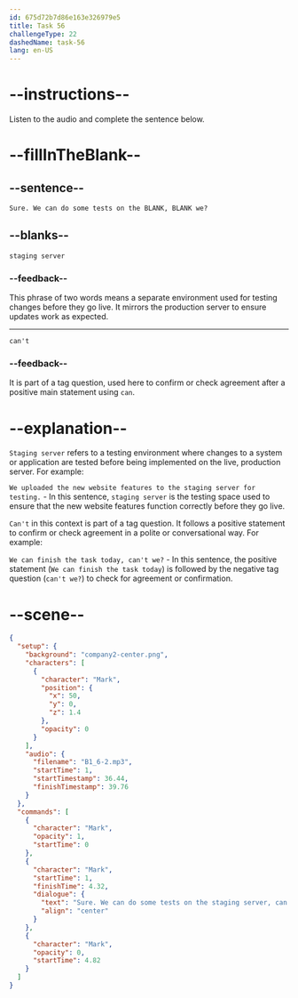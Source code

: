 ```yaml
---
id: 675d72b7d86e163e326979e5
title: Task 56
challengeType: 22
dashedName: task-56
lang: en-US
---
```


<!-- (audio) Mark: Sure. We can do some tests on the staging server, can't we? -->

# --instructions--

Listen to the audio and complete the sentence below.

# --fillInTheBlank--

## --sentence--

`Sure. We can do some tests on the BLANK, BLANK we?`

## --blanks--

`staging server`

### --feedback--

This phrase of two words means a separate environment used for testing changes before they go live. It mirrors the production server to ensure updates work as expected.

---

`can't`

### --feedback--

It is part of a tag question, used here to confirm or check agreement after a positive main statement using `can`.

# --explanation--

`Staging server` refers to a testing environment where changes to a system or application are tested before being implemented on the live, production server. For example:

`We uploaded the new website features to the staging server for testing.` - In this sentence, `staging server` is the testing space used to ensure that the new website features function correctly before they go live.

`Can't` in this context is part of a tag question. It follows a positive statement to confirm or check agreement in a polite or conversational way. For example:

`We can finish the task today, can't we?` - In this sentence, the positive statement (`We can finish the task today`) is followed by the negative tag question (`can't we?`) to check for agreement or confirmation.

# --scene--

```json
{
  "setup": {
    "background": "company2-center.png",
    "characters": [
      {
        "character": "Mark",
        "position": {
          "x": 50,
          "y": 0,
          "z": 1.4
        },
        "opacity": 0
      }
    ],
    "audio": {
      "filename": "B1_6-2.mp3",
      "startTime": 1,
      "startTimestamp": 36.44,
      "finishTimestamp": 39.76
    }
  },
  "commands": [
    {
      "character": "Mark",
      "opacity": 1,
      "startTime": 0
    },
    {
      "character": "Mark",
      "startTime": 1,
      "finishTime": 4.32,
      "dialogue": {
        "text": "Sure. We can do some tests on the staging server, can't we?",
        "align": "center"
      }
    },
    {
      "character": "Mark",
      "opacity": 0,
      "startTime": 4.82
    }
  ]
}
```
